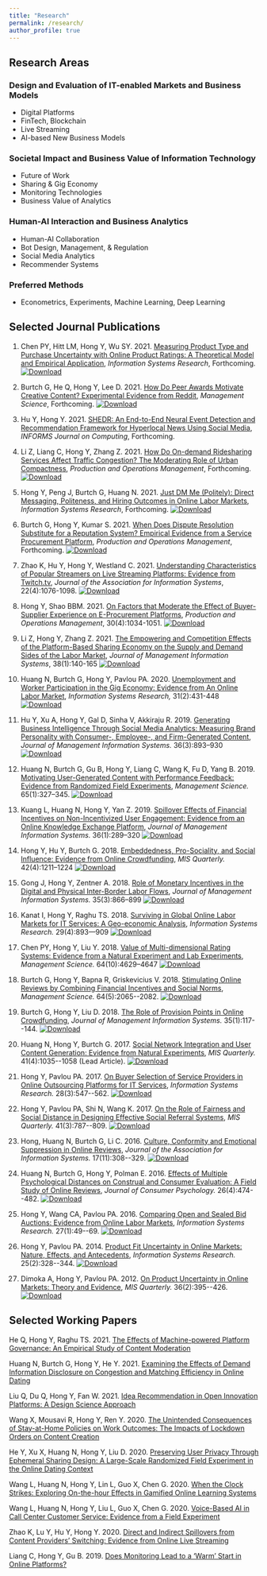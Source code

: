 ```yaml
---
title: "Research"
permalink: /research/
author_profile: true
---
```


## Research Areas

### Design and Evaluation of IT-enabled Markets and Business Models
- Digital Platforms
- FinTech, Blockchain
- Live Streaming
- AI-based New Business Models

### Societal Impact and Business Value of Information Technology
- Future of Work
- Sharing & Gig Economy
- Monitoring Technologies
- Business Value of Analytics

### Human-AI Interaction and Business Analytics
- Human-AI Collaboration
- Bot Design, Management, & Regulation
- Social Media Analytics
- Recommender Systems
 
### Preferred Methods
- Econometrics, Experiments, Machine Learning, Deep Learning
<!-- <hr style="clear:both;visibility: hidden;" />   -->

## Selected Journal Publications

1. Chen PY, Hitt LM, Hong Y, Wu SY. 2021. [Measuring Product Type and Purchase Uncertainty with Online Product Ratings: A Theoretical Model and Empirical Application](https://papers.ssrn.com/sol3/papers.cfm?abstract_id=2422686), *Information Systems Research*, Forthcoming. [![Download](https://img.shields.io/badge/Download-blue.svg)](/paper-pdf/ISR_Measuring_ProductType_2021.pdf)

1. Burtch G, He Q, Hong Y, Lee D. 2021. [How Do Peer Awards Motivate Creative Content? Experimental Evidence from Reddit](https://papers.ssrn.com/sol3/papers.cfm?abstract_id=3701259), *Management Science*, Forthcoming. [![Download](https://img.shields.io/badge/Download-blue.svg)](/paper-pdf/MS_Peer_Awards_2021.pdf)

1. Hu Y, Hong Y. 2021. [SHEDR: An End-to-End Neural Event Detection and Recommendation Framework for Hyperlocal News Using Social Media](https://papers.ssrn.com/sol3/papers.cfm?abstract_id=3677461), *INFORMS Journal on Computing*, Forthcoming.

1. Li Z, Liang C, Hong Y, Zhang Z. 2021. [How Do On-demand Ridesharing Services Affect Traffic Congestion? The Moderating Role of Urban Compactness](http://kevinhong.me/research/), *Production and Operations Management*, Forthcoming. [![Download](https://img.shields.io/badge/Download-blue.svg)](/paper-pdf/POM_Congestion_2021.pdf)

1. Hong Y, Peng J, Burtch G, Huang N. 2021. [Just DM Me (Politely): Direct Messaging, Politeness, and Hiring Outcomes in Online Labor Markets](https://papers.ssrn.com/sol3/papers.cfm?abstract_id=3151289), *Information Systems Research*, Forthcoming. [![Download](https://img.shields.io/badge/Download-blue.svg)](/paper-pdf/ISR_DM_2021.pdf)

1. Burtch G, Hong Y, Kumar S. 2021. [When Does Dispute Resolution Substitute for a Reputation System? Empirical Evidence from a Service Procurement Platform](https://papers.ssrn.com/sol3/papers.cfm?abstract_id=3436213), *Production and Operations Management*, Forthcoming. [![Download](https://img.shields.io/badge/Download-blue.svg)](/paper-pdf/POM_DisputeResolution_2021.pdf)

1. Zhao K, Hu Y, Hong Y, Westland C. 2021. [Understanding Characteristics of Popular Streamers on Live Streaming Platforms: Evidence from Twitch.tv](https://papers.ssrn.com/sol3/papers.cfm?abstract_id=3388949), *Journal of the Association for Information Systems*, 22(4):1076-1098. [![Download](https://img.shields.io/badge/Download-blue.svg)](/paper-pdf/JAIS_Twitch_2021.pdf)

1. Hong Y, Shao BBM. 2021. [On Factors that Moderate the Effect of Buyer-Supplier Experience on E-Procurement Platforms](https://onlinelibrary.wiley.com/doi/abs/10.1111/poms.13291), *Production and Operations Management*, 30(4):1034-1051. [![Download](https://img.shields.io/badge/Download-blue.svg)](/paper-pdf/POM_Buyer_Experience_2021.pdf)

1. Li Z, Hong Y, Zhang Z. 2021. [The Empowering and Competition Effects of the Platform-Based Sharing Economy on the Supply and Demand Sides of the Labor Market](https://urldefense.com/v3/__https://www.tandfonline.com/eprint/NV4YPPYWBCBWWHQZYBDG/full?target=10.1080*07421222.2021.1870387__;Lw!!LkSTlj0I!UWhkN7ZeZgmRaMvNV4Khy7QK99k6BxaXLksNR-PFMTZ8IgF-yyG_xKutptHdfHI$), *Journal of Management Information Systems*, 38(1):140-165 [![Download](https://img.shields.io/badge/Download-blue.svg)](/paper-pdf/JMIS_SharingEconomy_2021.pdf)

1. Huang N, Burtch G, Hong Y, Pavlou PA. 2020. [Unemployment and Worker Participation in the Gig Economy: Evidence from An Online Labor Market](https://pubsonline.informs.org/doi/abs/10.1287/isre.2019.0896), *Information Systems Research,* 31(2):431-448 [![Download](https://img.shields.io/badge/Download-blue.svg)](/paper-pdf/ISR_GigUnemployment_2020.pdf)

1. Hu Y, Xu A, Hong Y, Gal D, Sinha V, Akkiraju R. 2019. [Generating Business Intelligence Through Social Media Analytics: Measuring Brand Personality with Consumer-, Employee-, and Firm-Generated Content](https://www.tandfonline.com/doi/abs/10.1080/07421222.2019.1628908), *Journal of Management Information Systems.* 36(3):893–930 [![Download](https://img.shields.io/badge/Download-blue.svg)](/paper-pdf/JMIS_Brand_Personality_2019.pdf)

1. Huang N, Burtch G, Gu B, Hong Y, Liang C, Wang K, Fu D, Yang B. 2019. [Motivating User-Generated Content with Performance Feedback: Evidence from Randomized Field Experiments](https://pubsonline.informs.org/doi/10.1287/mnsc.2017.2944), *Management Science.* 65(1):327–345. [![Download](https://img.shields.io/badge/Download-blue.svg)](/paper-pdf/MS_Performance_Feedback_2019.pdf)

1. Kuang L, Huang N, Hong Y, Yan Z. 2019. [Spillover Effects of Financial Incentives on Non-Incentivized User Engagement: Evidence from an Online Knowledge Exchange Platform](https://www.tandfonline.com/doi/abs/10.1080/07421222.2018.1550564?journalCode=mmis20), *Journal of Management Information Systems.* 36(1):289–320 [![Download](https://img.shields.io/badge/Download-blue.svg)](/paper-pdf/JMIS_Spillover_Effect_UGC_2019.pdf)

1. Hong Y, Hu Y, Burtch G. 2018. [Embeddedness, Pro-Sociality, and Social Influence: Evidence from Online Crowdfunding](https://aisel.aisnet.org/misq/vol42/iss4/11/), *MIS Quarterly.* 42(4):1211–1224 [![Download](https://img.shields.io/badge/Download-blue.svg)](/paper-pdf/MISQ_Embeddedness_2018.pdf)

1. Gong J, Hong Y, Zentner A. 2018. [Role of Monetary Incentives in the Digital and Physical Inter-Border Labor Flows](https://www.tandfonline.com/doi/abs/10.1080/07421222.2018.1481661), *Journal of Management Information Systems.* 35(3):866–899 [![Download](https://img.shields.io/badge/Download-blue.svg)](/paper-pdf/JMIS_incentive_and_labor_flow_2018.pdf)

1. Kanat I, Hong Y, Raghu TS. 2018. [Surviving in Global Online Labor Markets for IT Services: A Geo-economic Analysis](https://pubsonline.informs.org/doi/abs/10.1287/isre.2017.0751), *Information Systems Research.* 29(4):893—909 [![Download](https://img.shields.io/badge/Download-blue.svg)](/paper-pdf/ISR_Survival_in_OLM_2018.pdf)

1. Chen PY, Hong Y, Liu Y. 2018. [Value of Multi-dimensional Rating Systems: Evidence from a Natural Experiment and Lab Experiments](http://pubsonline.informs.org/doi/abs/10.1287/mnsc.2017.2852), *Management Science.* 64(10):4629–4647 [![Download](https://img.shields.io/badge/Download-blue.svg)](/paper-pdf/MS_MD_Systems_2018.pdf)

1. Burtch G, Hong Y, Bapna R, Griskevicius V. 2018. [Stimulating Online Reviews by Combining Financial Incentives and Social Norms](http://pubsonline.informs.org/doi/abs/10.1287/mnsc.2016.2715), *Management Science.* 64(5):2065--2082. [![Download](https://img.shields.io/badge/Download-blue.svg)](/paper-pdf/MS_Social_Norms_2018.pdf)

1. Burtch G, Hong Y, Liu D. 2018. [The Role of Provision Points in Online Crowdfunding](https://www.tandfonline.com/doi/full/10.1080/07421222.2018.1440764), *Journal of Management Information Systems.* 35(1):117--144. [![Download](https://img.shields.io/badge/Download-blue.svg)](/paper-pdf/JMIS_PPM_Crowdfunding_2018.pdf)

1. Huang N, Hong Y, Burtch G. 2017. [Social Network Integration and User Content Generation: Evidence from Natural Experiments](https://aisel.aisnet.org/misq/vol41/iss4/4/), *MIS Quarterly.* 41(4):1035--1058 (Lead Article). [![Download](https://img.shields.io/badge/Download-blue.svg)](/paper-pdf/MISQ_Social_Network_Integration_2017.pdf)

1. Hong Y, Pavlou PA. 2017. [On Buyer Selection of Service Providers in Online Outsourcing Platforms for IT Services](http://pubsonline.informs.org/doi/abs/10.1287/isre.2017.0709), *Information Systems Research.* 28(3):547--562. [![Download](https://img.shields.io/badge/Download-blue.svg)](/paper-pdf/ISR_Selection_Service_Providers_2017.pdf)

1. Hong Y, Pavlou PA, Shi N, Wang K. 2017. [On the Role of Fairness and Social Distance in Designing Effective Social Referral Systems](https://aisel.aisnet.org/misq/vol41/iss3/8/), *MIS Quarterly.* 41(3):787--809. [![Download](https://img.shields.io/badge/Download-blue.svg)](/paper-pdf/MISQ_Social_Referrals_2017.pdf)

1. Hong, Huang N, Burtch G, Li C. 2016. [Culture, Conformity and Emotional Suppression in Online Reviews](http://aisel.aisnet.org/jais/vol17/iss11/2/), *Journal of the Association for Information Systems.* 17(11):308--329. [![Download](https://img.shields.io/badge/Download-blue.svg)](/paper-pdf/JAIS_culture_online_reviews_2016.pdf)

1. Huang N, Burtch G, Hong Y, Polman E. 2016. [Effects of Multiple Psychological Distances on Construal and Consumer Evaluation: A Field Study of Online Reviews](https://doi.org/10.1016/j.jcps.2016.03.001), *Journal of Consumer Psychology.* 26(4):474--482. [![Download](https://img.shields.io/badge/Download-blue.svg)](/paper-pdf/JCP_Multiple_Psychological_Distances_2016.pdf)

1. Hong Y, Wang CA, Pavlou PA. 2016. [Comparing Open and Sealed Bid Auctions: Evidence from Online Labor Markets](https://doi.org/10.1287/isre.2015.0606), *Information Systems Research.* 27(1):49--69. [![Download](https://img.shields.io/badge/Download-blue.svg)](/paper-pdf/ISR_Auction_Design_2016.pdf)

1. Hong Y, Pavlou PA. 2014. [Product Fit Uncertainty in Online Markets: Nature, Effects, and Antecedents](https://doi.org/10.1287/isre.2014.0520), *Information Systems Research.* 25(2):328--344. [![Download](https://img.shields.io/badge/Download-blue.svg)](/paper-pdf/ISR_Product_Fit_Uncertainty_2014.pdf)

1. Dimoka A, Hong Y, Pavlou PA. 2012. [On Product Uncertainty in Online Markets: Theory and Evidence](https://aisel.aisnet.org/misq/vol36/iss2/6/), *MIS Quarterly.* 36(2):395--426. [![Download](https://img.shields.io/badge/Download-blue.svg)](/paper-pdf/MISQ_Product_Uncertainty_2012.pdf)


## Selected Working Papers

He Q, Hong Y, Raghu TS. 2021. [The Effects of Machine-powered Platform Governance: An Empirical Study of Content Moderation](https://papers.ssrn.com/sol3/papers.cfm?abstract_id=3767680)

Huang N, Burtch G, Hong Y, He Y. 2021. [Examining the Effects of Demand Information Disclosure on Congestion and Matching Efficiency in Online Dating](https://papers.ssrn.com/sol3/papers.cfm?abstract_id=3514033)

Liu Q, Du Q, Hong Y, Fan W. 2021. [Idea Recommendation in Open Innovation Platforms: A Design Science Approach](https://papers.ssrn.com/sol3/papers.cfm?abstract_id=3898894)

Wang X, Mousavi R, Hong Y, Ren Y. 2020. [The Unintended Consequences of Stay-at-Home Policies on Work Outcomes: The Impacts of Lockdown Orders on Content Creation](https://arxiv.org/abs/2011.15068)

He Y, Xu X, Huang N, Hong Y, Liu D. 2020. [Preserving User Privacy Through Ephemeral Sharing Design: A Large-Scale Randomized Field Experiment in the Online Dating Context](https://papers.ssrn.com/sol3/papers.cfm?abstract_id=3740782)

Wang L, Huang N, Hong Y, Lin L, Guo X, Chen G. 2020. [When the Clock Strikes: Exploring On-the-hour Effects in Gamified Online Learning Systems](https://papers.ssrn.com/sol3/papers.cfm?abstract_id=3693481)

Wang L, Huang N, Hong Y, Liu L, Guo X, Chen G. 2020. [Voice-Based AI in Call Center Customer Service: Evidence from a Field Experiment](https://papers.ssrn.com/sol3/papers.cfm?abstract_id=3633100)

Zhao K, Lu Y, Hu Y, Hong Y. 2020. [Direct and Indirect Spillovers from Content Providers’ Switching: Evidence from Online Live Streaming](https://papers.ssrn.com/sol3/papers.cfm?abstract_id=3521508)

Liang C, Hong Y, Gu B. 2019. [Does Monitoring Lead to a ‘Warm’ Start in Online Platforms?](https://papers.ssrn.com/sol3/papers.cfm?abstract_id=2844920)
